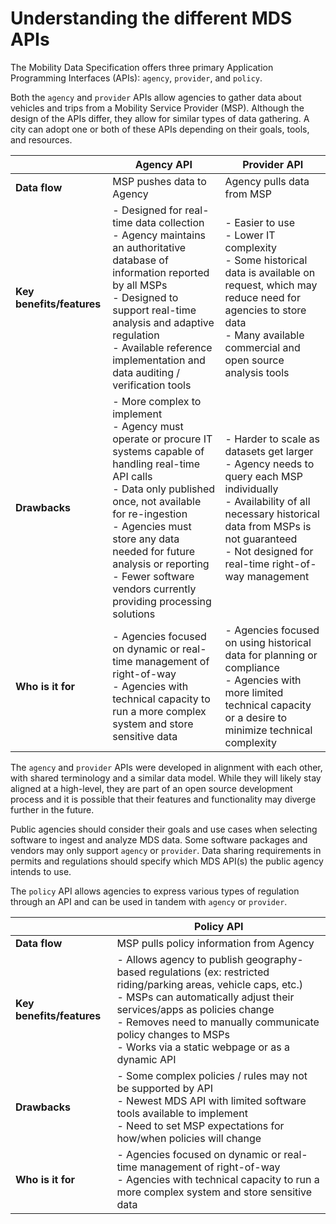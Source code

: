 # Understanding the different MDS APIs

The Mobility Data Specification offers three primary Application Programming Interfaces (APIs): `agency`, `provider`, and `policy`.

Both the `agency` and `provider` APIs allow agencies to gather data about vehicles and trips from a Mobility Service Provider (MSP). Although the design of the APIs differ, they allow for similar types of data gathering. A city can adopt one or both of these APIs depending on their goals, tools, and resources.

|  | **Agency API** | **Provider API** |
| --- | --- | --- |
| **Data flow** | MSP pushes data to Agency | Agency pulls data from MSP |
| **Key benefits/features** | - Designed for real-time data collection<br>- Agency maintains an authoritative database of information reported by all MSPs<br>- Designed to support real-time analysis and adaptive regulation<br>- Available reference implementation and data auditing / verification tools | - Easier to use<br>- Lower IT complexity<br>- Some historical data is available on request, which may reduce need for agencies to store data<br>- Many available commercial and open source analysis tools |
| **Drawbacks** | - More complex to implement<br>- Agency must operate or procure IT systems capable of handling real-time API calls<br>- Data only published once, not available for re-ingestion<br>- Agencies must store any data needed for future analysis or reporting<br>- Fewer software vendors currently providing processing solutions | - Harder to scale as datasets get larger<br>- Agency needs to query each MSP individually<br>- Availability of all necessary historical data from MSPs is not guaranteed<br>- Not designed for real-time right-of-way management |
| **Who is it for** | - Agencies focused on dynamic or real-time management of right-of-way<br>- Agencies with technical capacity to run a more complex system and store sensitive data | - Agencies focused on using historical data for planning or compliance<br>- Agencies with more limited technical capacity or a desire to minimize technical complexity |

The `agency` and `provider` APIs were developed in alignment with each other, with shared terminology and a similar data model. While they will likely stay aligned at a high-level, they are part of an open source development process and it is possible that their features and functionality may diverge further in the future.

Public agencies should consider their goals and use cases when selecting software to ingest and analyze MDS data. Some software packages and vendors may only support `agency` or `provider`. Data sharing requirements in permits and regulations should specify which MDS API(s) the public agency intends to use.

The `policy` API allows agencies to express various types of regulation through an API and can be used in tandem with `agency` or `provider`.

|  | **Policy API** |
| --- | --- |
| **Data flow** | MSP pulls policy information from Agency | Agency pulls data from MSP |
| **Key benefits/features** | - Allows agency to publish geography-based regulations (ex: restricted riding/parking areas, vehicle caps, etc.)<br>- MSPs can automatically adjust their services/apps as policies change<br>- Removes need to manually communicate policy changes to MSPs<br>- Works via a static webpage or as a dynamic API |
| **Drawbacks** | - Some complex policies / rules may not be supported by API<br>- Newest MDS API with limited software tools available to implement<br>- Need to set MSP expectations for how/when policies will change |
| **Who is it for** | - Agencies focused on dynamic or real-time management of right-of-way<br>- Agencies with technical capacity to run a more complex system and store sensitive data | - Agencies that want to streamline the publishing of their regulations<br>- Agencies that want to adapt regulations dynamically (ex: to reflect street closures or special events) |
